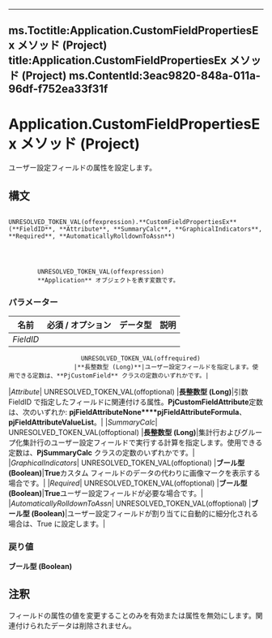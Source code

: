

---
ms.Toctitle:Application.CustomFieldPropertiesEx メソッド (Project)
title:Application.CustomFieldPropertiesEx メソッド (Project)
ms.ContentId:3eac9820-848a-011a-96df-f752ea33f31f
---
# Application.CustomFieldPropertiesEx メソッド (Project)




ユーザー設定フィールドの属性を設定します。

## 構文

            UNRESOLVED_TOKEN_VAL(offexpression).**CustomFieldPropertiesEx**(**FieldID**, **Attribute**, **SummaryCalc**, **GraphicalIndicators**, **Required**, **AutomaticallyRolldownToAssn**)




            UNRESOLVED_TOKEN_VAL(offexpression)
            **Application** オブジェクトを表す変数です。

### パラメーター

|**名前**|**必須 / オプション**|**データ型**|**説明**|
|---|---|---|---|
|*FieldID*|
                        UNRESOLVED_TOKEN_VAL(offrequired)
                      |**長整数型 (Long)**|ユーザー設定フィールドを指定します。使用できる定数は、**PjCustomField** クラスの定数のいずれかです。|
|*Attribute*|
                        UNRESOLVED_TOKEN_VAL(offoptional)
                      |**長整数型 (Long)**|引数 FieldID で指定したフィールドに関連付ける属性。**PjCustomFieldAttribute**定数は、次のいずれか: **pjFieldAttributeNone****pjFieldAttributeFormula**、 **pjFieldAttributeValueList**。|
|*SummaryCalc*|
                        UNRESOLVED_TOKEN_VAL(offoptional)
                      |**長整数型 (Long)**|集計行およびグループ化集計行のユーザー設定フィールドで実行する計算を指定します。使用できる定数は、**PjSummaryCalc** クラスの定数のいずれかです。|
|*GraphicalIndicators*|
                        UNRESOLVED_TOKEN_VAL(offoptional)
                      |**ブール型 (Boolean)**|**True**カスタム フィールドのデータの代わりに画像マークを表示する場合です。|
|*Required*|
                        UNRESOLVED_TOKEN_VAL(offoptional)
                      |**ブール型 (Boolean)**|**True**ユーザー設定フィールドが必要な場合です。|
|*AutomaticallyRolldownToAssn*|
                        UNRESOLVED_TOKEN_VAL(offoptional)
                      |**ブール型 (Boolean)**|ユーザー設定フィールドが割り当てに自動的に細分化される場合は、True に設定します。|



### 戻り値
**ブール型 (Boolean)**





## 注釈
フィールドの属性の値を変更することのみを有効または属性を無効にします。関連付けられたデータは削除されません。





